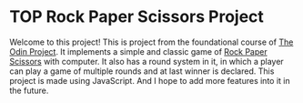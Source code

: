 # TOP Rock Paper Scissors Project

Welcome to this project! This is project from the foundational course of [The Odin Project](https://www.theodinproject.com/lessons/foundations-rock-paper-scissors). It implements a simple and classic game of [Rock Paper Scissors](https://en.wikipedia.org/wiki/Rock%E2%80%93paper%E2%80%93scissors) with computer. It also has a round system in it, in which a player can play a game of multiple rounds and at last winner is declared. This project is made using JavaScript. And I hope to add more features into it in the future.
